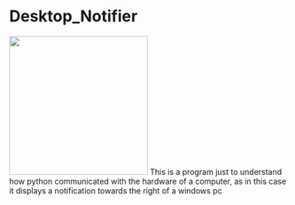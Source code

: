 # Desktop_Notifier
<img src="https://netsequel.com/wp-content/uploads/2017/10/android-push-notification-icon-size-format-guidelines.png" width="250px" height="250px">
This is a program just to understand how python communicated with the hardware of a computer, as in this case it displays a notification towards the right of a windows pc
